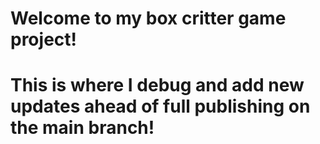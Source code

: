 # Welcome to my box critter game project! 
# This is where I debug and add new updates ahead of full publishing on the main branch!
